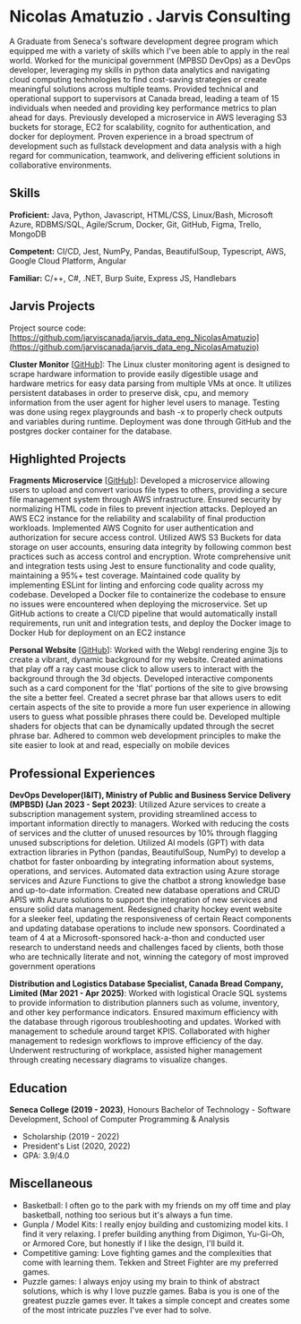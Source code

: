 # Nicolas Amatuzio . Jarvis Consulting

A Graduate from Seneca's software development degree program which equipped me with a variety of skills which I've been able to apply in the real world. Worked for the municipal government (MPBSD DevOps) as a DevOps developer, leveraging my skills in python data analytics and navigating cloud computing technologies to find cost-saving strategies or create meaningful solutions across multiple teams. Provided technical and operational support to supervisors at Canada bread, leading a team of 15 individuals when needed and providing key performance metrics to plan ahead for days. Previously developed a microservice in AWS leveraging S3 buckets for storage, EC2 for scalability, cognito for authentication, and docker for deployment. Proven experience in a broad spectrum of development such as fullstack development and data analysis with a high regard for communication, teamwork, and delivering efficient solutions in collaborative environments.

## Skills

**Proficient:** Java, Python, Javascript, HTML/CSS, Linux/Bash, Microsoft Azure, RDBMS/SQL, Agile/Scrum, Docker, Git, GitHub, Figma, Trello, MongoDB

**Competent:** CI/CD, Jest, NumPy, Pandas, BeautifulSoup, Typescript, AWS, Google Cloud Platform, Angular

**Familiar:** C/++, C#, .NET, Burp Suite, Express JS, Handlebars

## Jarvis Projects

Project source code: [https://github.com/jarviscanada/jarvis_data_eng_NicolasAmatuzio](https://github.com/jarviscanada/jarvis_data_eng_NicolasAmatuzio)


**Cluster Monitor** [[GitHub](https://github.com/jarviscanada/jarvis_data_eng_NicolasAmatuzio/tree/master/linux_sql)]: The Linux cluster monitoring agent is designed to scrape hardware information to provide easily digestible usage and hardware metrics for easy data parsing from multiple VMs at once. It utilizes persistent databases in order to preserve disk, cpu, and memory information from the user agent for higher level users to manage. Testing was done using regex playgrounds and bash -x to properly check outputs and variables during runtime. Deployment was done through GitHub and the postgres docker container for the database.


## Highlighted Projects
**Fragments Microservice** [[GitHub](https://github.com/Namatuzio/fragments)]: Developed a microservice allowing users to upload and convert various file types to others, providing a secure file management system through AWS infrastructure. Ensured security by normalizing HTML code in files to prevent injection attacks. Deployed an AWS EC2 instance for the reliability and scalability of final production workloads. Implemented AWS Cognito for user authentication and authorization for secure access control. Utilized AWS S3 Buckets for data storage on user accounts, ensuring data integrity by following common best practices such as access control and encryption. Wrote comprehensive unit and integration tests using Jest to ensure functionality and code quality, maintaining a 95%+ test coverage. Maintained code quality by implementing ESLint for linting and enforcing code quality across my codebase. Developed a Docker file to containerize the codebase to ensure no issues were encountered when deploying the microservice. Set up GitHub actions to create a CI/CD pipeline that would automatically install requirements, run unit and integration tests, and deploy the Docker image to Docker Hub for deployment on an EC2 instance

**Personal Website** [[GitHub](https://namatuzio.github.io/)]: Worked with the Webgl rendering engine 3js to create a vibrant, dynamic background for my website. Created animations that play off a ray cast mouse click to allow users to interact with the background through the 3d objects. Developed interactive components such as a card component for the 'flat' portions of the site to give browsing the site a better feel. Created a secret phrase bar that allows users to edit certain aspects of the site to provide a more fun user experience in allowing users to guess what possible phrases there could be. Developed multiple shaders for objects that can be dynamically updated through the secret phrase bar. Adhered to common web development principles to make the  site easier to look at and read, especially on mobile devices


## Professional Experiences

**DevOps Developer(I&IT), Ministry of Public and Business Service Delivery (MPBSD) (Jan 2023 - Sept 2023)**: Utilized Azure services to create a subscription management system, providing streamlined access to important information directly to managers. Worked with reducing the costs of services and the clutter of unused resources by 10% through flagging unused subscriptions for deletion. Utilized AI models (GPT) with data extraction libraries in Python (pandas, BeautifulSoup, NumPy) to develop a chatbot for faster onboarding by integrating information about systems, operations, and services. 
 Automated data extraction using Azure storage services and Azure Functions to give the chatbot a strong knowledge base and up-to-date information. 
 Created new database operations and CRUD APIS with Azure solutions to support the integration of new services and ensure solid data management. 
 Redesigned charity hockey event website for a sleeker feel, updating the responsiveness of certain React components and updating database operations to include new sponsors. 
 Coordinated a team of 4 at a Microsoft-sponsored hack-a-thon and conducted user research to understand needs and challenges faced by clients, both those who are technically literate and not, winning the category of most improved government operations 

**Distribution and Logistics Database Specialist, Canada Bread Company, Limited (Mar 2021 - Apr 2025)**: Worked with logistical Oracle SQL systems to provide information to distribution planners such as volume, inventory, and other key performance indicators. Ensured maximum efficiency with the database through rigorous troubleshooting and updates. Worked with management to schedule around target KPIS. Collaborated with higher management to redesign workflows to improve efficiency of the day. Underwent restructuring of workplace, assisted higher management through creating necessary diagrams to visualize changes. 


## Education
**Seneca College (2019 - 2023)**, Honours Bachelor of Technology - Software Development, School of Computer Programming & Analysis
- Scholarship (2019 - 2022)
- President's List (2020, 2022)
- GPA: 3.9/4.0


## Miscellaneous
- Basketball: I often go to the park with my friends on my off time and play basketball, nothing too serious but it's always a fun time.
- Gunpla / Model Kits: I really enjoy building and customizing model kits. I find it very relaxing. I prefer building anything from Digimon, Yu-Gi-Oh, or Armored Core, but honestly if I like the design, I'll build it.
- Competitive gaming: Love fighting games and the complexities that come with learning them. Tekken and Street Fighter are my preferred games.
- Puzzle games: I always enjoy using my brain to think of abstract solutions, which is why I love puzzle games. Baba is you is one of the greatest puzzle games ever. It takes a simple concept and creates some of the most intricate puzzles I've ever had to solve.